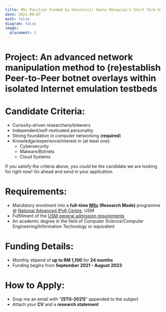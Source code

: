 ```yaml
---
title: MSc Position Funded by Universiti Sains Malaysia's Short Term Grant (STG) 
date: 2021-09-07
math: false
diagram: false
image:
  placement: 3
---
```


# Project: **An advanced network manipulation method to (re)establish Peer-to-Peer botnet overlays within isolated Internet emulation testbeds**

# Candidate Criteria: 
- Curiosity-driven researchers/tinkerers 
- Independent/self-motivated personality 
- Strong foundation in computer networking (**required**)
- Knowledge/experience/interest in (at least one):
  - Cybersecurity
  - Malware/Botnets
  - Cloud Systems

If you satisfy the criteria above, you could be the candidate we are looking for right now! Go ahead and send in your application.

# Requirements:
- Mandatory enrolment into a **full-time [MSc](http://www.admissions.usm.my/index.php/postgraduate/postgraduate-programme/sciences/applied-sciences/research-applied-sciences/132-master-of-science-advanced-computer-networks-and-doctor-of-philosophy-ipv6) (Research Mode)** programme @ [National Advanced IPv6 Centre](www.nav6.usm.my), USM 
- Fulfillment of the [USM general admission requirements](http://www.admissions.usm.my/index.php/postgraduate/postgraduate-programme#general-admission-requirements)
- An academic degree in the field of Computer Science/Computer Engineering/Information Technology or equivalent
  
# Funding Details:
- Monthly stipend of **up to RM 1,100** for **24 months** 
- Funding begins from **September 2021 - August 2023**

# How to Apply:
- Drop me an email with "**[STG-2021]**" appended to the subject
- Attach your **CV** and a **research statement**

